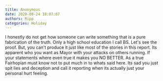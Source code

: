 ```yaml
---
title: Anonymous
date: 2020-08-24 18:07:07
authors: Ripp
categories: Holiday
---
```


 I honestly do not get how someone can write something that is a pure fabrication of the truth. Only a high school education I call BS. Let's see the proof. But, you can't produce it just like most of the stories in this report. Its apparent who you want as Mayor with your attacks on others running. If your statements where even true it makes you NO BETTER. As a true Fairhopian must know not to put much in to whats said here. Its sad you just spit lies and deception and call it reporting when its actually just your personal hurt feeling.